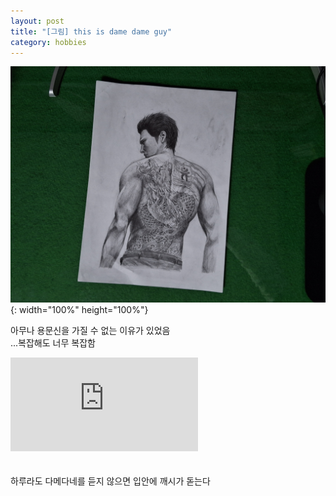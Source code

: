 ```yaml
---
layout: post
title: "[그림] this is dame dame guy"
category: hobbies
---
```

![kiryu.jpg](/assets/img/kiryu.jpg){: width="100%" height="100%"}

아무나 용문신을 가질 수 없는 이유가 있었음\
...복잡해도 너무 복잡함

<div class="iframeVideo">
    <iframe src="https://www.youtube.com/embed/8WuLrab2fRI" frameborder="0" allowfullscreen></iframe>
</div>
<br><br>
하루라도 다메다네를 듣지 않으면 입안에 깨시가 돋는다